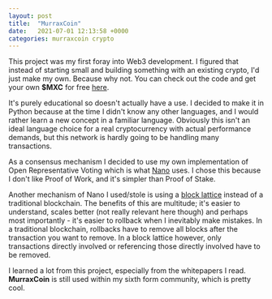 ```yaml
---
layout: post
title:  "MurraxCoin"
date:   2021-07-01 12:13:58 +0000
categories: murraxcoin crypto
---
```


This project was my first foray into Web3 development. I figured that instead of starting small and building something with an existing crypto, I'd just make my own. Because why not. You can check out the code and get your own <strong>$MXC</strong> for free [here](https://github.com/MurrayGroves/MurraxCoin#Tutorial).

It's purely educational so doesn't actually have a use. I decided to make it in Python because at the time I didn't know any other languages, and I would rather learn a new concept in a familiar language. Obviously this isn't an ideal language choice for a real cryptocurrency with actual performance demands, but this network is hardly going to be handling many transactions.

As a consensus mechanism I decided to use my own implementation of Open Representative Voting which is what [Nano](https://docs.nano.org/protocol-design/orv-consensus/) uses. I chose this because I don't like Proof of Work, and it's simpler than Proof of Stake.

Another mechanism of Nano I used/stole is using a [block lattice](https://medium.com/nano-education/nano-how-2-blocks-and-lattices-c0ccd417bd5a) instead of a traditional blockchain. The benefits of this are multitude; it's easier to understand, scales better (not really relevant here though) and perhaps most importantly - it's easier to rollback when I inevitably make mistakes. In a traditional blockchain, rollbacks have to remove all blocks after the transaction you want to remove. In a block lattice however, only transactions directly involved or referencing those directly involved have to be removed.

I learned a lot from this project, especially from the whitepapers I read. <strong>MurraxCoin</strong> is still used within my sixth form community, which is pretty cool.
